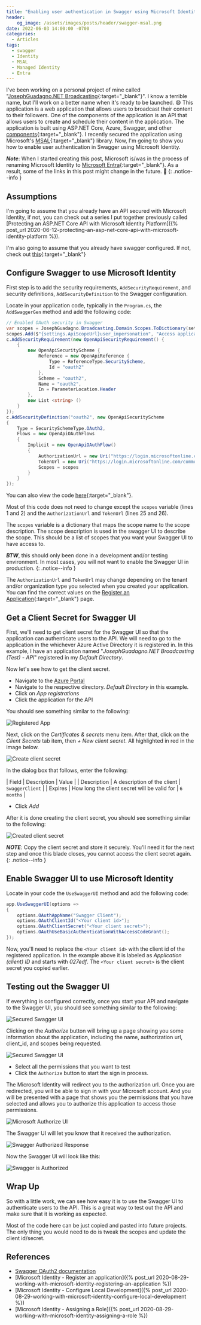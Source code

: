 ```yaml
---
title: "Enabling user authentication in Swagger using Microsoft Identity"
header:
    og_image: /assets/images/posts/header/swagger-msal.png
date: 2022-06-03 14:00:00 -0700
categories:
  - Articles
tags:
  - swagger
  - Identity
  - MSAL
  - Managed Identity
  - Entra
---
```


I've been working on a personal project of mine called "[JosephGuadagno.NET Broadcasting](https://github.com/jguadagno/jjgnet-broadcast){:target="_blank"}". I know a terrible name, but I'll work on a better name when it's ready to be launched. :smile: This application is a web application that allows users to broadcast their content to their followers. One of the components of the application is an API that allows users to create and schedule their content in the application. The application is built using ASP.NET Core, Azure, Swagger, and other [components](https://github.com/jguadagno/jjgnet-broadcast/blob/main/infrastructure-needs.md){:target="_blank"}. I recently secured the application using Microsoft's [MSAL](https://docs.microsoft.com/en-us/azure/active-directory-b2c/msal-overview?WT.mc_id=AZ-MVP-4024623){:target="_blank"} library. Now, I'm going to show you how to enable user authentication in Swagger using Microsoft Identity.

***Note***: When I started creating this post, Microsoft is/was in the process of renaming Microsoft Identity to [Microsoft Entra](https://www.microsoft.com/en-us/security/business/microsoft-entra){:target="_blank"}. As a result, some of the links in this post might change in the future. :slightly_frowning_face:
{: .notice--info }

## Assumptions

I'm going to assume that you already have an API secured with Microsoft Identity, if not, you can check out a series I put together previously called [Protecting an ASP.NET Core API with Microsoft Identity Platform]({% post_url 2020-06-12-protecting-an-asp-net-core-api-with-microsoft-identity-platform %}).

I'm also going to assume that you already have swagger configured. If not, check out [this](https://docs.microsoft.com/en-us/aspnet/core/tutorials/web-api-help-pages-using-swagger?view=aspnetcore-6.0&WT.mc_id=AZ-MVP-4024623){:target="_blank"}

## Configure Swagger to use Microsoft Identity

First step is to add the security requirements, `AddSecurityRequirement`, and security definitions, `AddSecurityDefinition` to the Swagger configuration.

Locate in your application code, typically in the `Program.cs`, the `AddSwaggerGen` method and add the following code:

```csharp
// Enabled OAuth security in Swagger
var scopes = JosephGuadagno.Broadcasting.Domain.Scopes.ToDictionary(settings.ApiScopeUrl);
scopes.Add($"{settings.ApiScopeUrl}user_impersonation", "Access application on user behalf");
c.AddSecurityRequirement(new OpenApiSecurityRequirement() {  
    {  
        new OpenApiSecurityScheme {  
            Reference = new OpenApiReference {  
                Type = ReferenceType.SecurityScheme,  
                Id = "oauth2"  
            },  
            Scheme = "oauth2",  
            Name = "oauth2",  
            In = ParameterLocation.Header  
        },  
        new List <string> ()  
    }  
});   
c.AddSecurityDefinition("oauth2", new OpenApiSecurityScheme
{
    Type = SecuritySchemeType.OAuth2,
    Flows = new OpenApiOAuthFlows
    {
        Implicit = new OpenApiOAuthFlow()
        {
            AuthorizationUrl = new Uri("https://login.microsoftonline.com/common/oauth2/v2.0/authorize"),
            TokenUrl = new Uri("https://login.microsoftonline.com/common/common/v2.0/token"),
            Scopes = scopes
        }
    }
});
```

You can also view the code [here](https://github.com/jguadagno/jjgnet-broadcast/blob/d9648a049b172cd600dcfb8a5847ff6e852ddbc9/src/JosephGuadagno.Broadcasting.Api/Program.cs#L62-L92){:target="_blank"}.

Most of this code does not need to change except the `scopes` variable (lines 1 and 2) and the `AuthorizationUrl` and `TokenUrl` (lines 25 and 26).

The `scopes` variable is a dictionary that maps the scope name to the scope description. The scope description is used in the swagger UI to describe the scope.  This should be a list of scopes that you want your Swagger UI to have access to.  

***BTW***, this should only been done in a development and/or testing environment.  In most cases, you will not want to enable the Swagger UI in production.
{: .notice--info }

The `AuthorizationUrl` and `TokenUrl` may change depending on the tenant and/or organization type you selected when you created your application.  You can find the correct values on the [Register an Application](https://docs.microsoft.com/en-us/azure/active-directory/develop/quickstart-register-app#register-an-application?WT.mc_id=AZ-MVP-4024623){:target="_blank"} page.

## Get a Client Secret for Swagger UI

First, we'll need to get client secret for the Swagger UI so that the application can authenticate users to the API. We will need to go to the application in the whichever Azure Active Directory it is registered in.  In this example, I have an application named "*JosephGuadagno.NET Broadcasting (Test) - API*" registered in my *Default Directory*.

Now let's see how to get the client secret.

- Navigate to the [Azure Portal](https://portal.azure.com)
- Navigate to the respective directory. *Default Directory* in this example.
- Click on *App registrations*
- Click the application for the API

You should see something similar to the following:

![Registered App](/assets/images/posts/swagger-msal-registered-app.png)

Next, click on the *Certificates & secrets* menu item. After that, click on the *Client Secrets* tab item, then *+ New client secret*. All highlighted in red in the image below.

![Create client secret](/assets/images/posts/swagger-msal-create-client-secret.png)

In the dialog box that follows, enter the following:

| Field | Description | Value |
| Description | A description of the client | `SwaggerClient` |
| Expires | How long the client secret will be valid for | `6 months` |

- Click *Add*

After it is done creating the client secret, you should see something similar to the following:

![Created client secret](/assets/images/posts/swagger-msal-create-client-secret-created.png)

***NOTE***: Copy the client secret and store it securely. You'll need it for the next step and once this blade closes, you cannot access the client secret again.
{: .notice--info }

## Enable Swagger UI to use Microsoft Identity

Locate in your code the `UseSwaggerUI` method and add the following code:

```csharp
app.UseSwaggerUI(options =>
{
    options.OAuthAppName("Swagger Client");
    options.OAuthClientId("<Your client id>");
    options.OAuthClientSecret("<Your client secret>");
    options.OAuthUseBasicAuthenticationWithAccessCodeGrant();
});
```

Now, you'll need to replace the `<Your client id>` with the client id of the registered application. In the example above it is labeled as *Application (client) ID* and starts with *027edf*.  The `<Your client secret>` is the client secret you copied earlier.

## Testing out the Swagger UI

If everything is configured correctly, once you start your API and navigate to the Swagger UI, you should see something similar to the following:

![Secured Swagger UI](/assets/images/posts/swagger-msal-secured-swagger-ui.png)

Clicking on the *Authorize* button will bring up a page showing you some information about the application, including the name, authorization url, client_id, and scopes being requested.  

![Secured Swagger UI](/assets/images/posts/swagger-msal-available-authorizations.png)

- Select all the permissions that you want to test
- Click the `Authorize` button to start the sign in process.

The Microsoft Identity will redirect you to the authorization url.  Once you are redirected, you will be able to sign in with your Microsoft account. And you will be presented with a page that shows you the permissions that you have selected and allows you to authorize this application to access those permissions.

![Microsoft Authorize UI](/assets/images/posts/swagger-msal-microsoft-authorize-ui.png)

The Swagger UI will let you know that it received the authorization.

![Swagger Authorized Response](/assets/images/posts/swagger-msal-swagger-authorized-response.png)

Now the Swagger UI will look like this:

![Swagger is Authorized](/assets/images/posts/swagger-msal-swagger-is-authorized.png)

## Wrap Up

So with a little work, we can see how easy it is to use the Swagger UI to authenticate users to the API. This is a great way to test out the API and make sure that it is working as expected.

Most of the code here can be just copied and pasted into future projects.  The only thing you would need to do is tweak the scopes and update the client id/secret.

## References

- [Swagger OAuth2 documentation](https://swagger.io/docs/specification/authentication/oauth2)
- [Microsoft Identity - Register an application]({% post_url 2020-08-29-working-with-microsoft-identity-registering-an-application %})
- [Microsoft Identity - Configure Local Development]({% post_url 2020-08-29-working-with-microsoft-identity-configure-local-development %})
- [Microsoft Identity - Assigning a Role]({% post_url 2020-08-29-working-with-microsoft-identity-assigning-a-role %})
